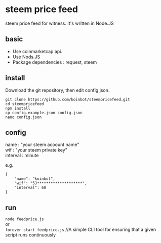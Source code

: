 # steem price feed 
steem price feed for witness. It's written in Node.JS

## basic
* Use coinmarketcap api.
* Use Nods.JS
* Package dependencies : request, steem

## install
Download the git repository, then edit config.json.
```
git clone https://github.com/koinbot/steempricefeed.git
cd steempricefeed
npm install
cp config.example.json config.json
nano config.json
```

## config
name : "your steem acoount name"  
wif : "your steem private key"  
interval : minute 

e.g.
```
{
    "name": "koinbot",
    "wif": "5J********************",
    "interval": 60
}
```


## run
```node feedprice.js```  
or  
```forever start feedprice.js```  //A simple CLI tool for ensuring that a given script runs continuously

